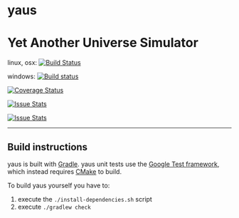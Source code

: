 # yaus
Yet Another Universe Simulator
==============================

linux, osx:
[![Build Status](https://travis-ci.org/apetrozzelli/yaus.png?branch=master)](https://travis-ci.org/apetrozzelli/yaus)

windows:
[![Build status](https://ci.appveyor.com/api/projects/status/navecp6nfn90tq0r/branch/master?svg=true)](https://ci.appveyor.com/project/apetrozzelli/yaus/branch/master)

[![Coverage Status](https://coveralls.io/repos/github/apetrozzelli/yaus/badge.svg?branch=master)](https://coveralls.io/github/apetrozzelli/yaus?branch=master)

[![Issue Stats](http://issuestats.com/github/apetrozzelli/yaus/badge/issue)](http://issuestats.com/github/apetrozzelli/yaus)

[![Issue Stats](http://issuestats.com/github/apetrozzelli/yaus/badge/pr)](http://issuestats.com/github/apetrozzelli/yaus)
***

Build instructions
------------------
yaus is built with [Gradle](http://gradle.org/ "Realize Build Happiness").
yaus unit tests use the [Google Test framework](https://github.com/google/googletest), which instead requires [CMake](https://cmake.org/) to build.

To build yaus yourself you have to:

1. execute the `./install-dependencies.sh` script
2. execute `./gradlew check`
